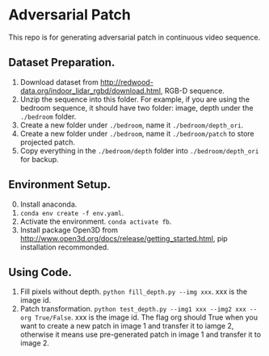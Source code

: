 # Adversarial Patch

This repo is for generating adversarial patch in continuous video sequence. 

## Dataset Preparation.
1. Download dataset from http://redwood-data.org/indoor_lidar_rgbd/download.html, RGB-D sequence.
2. Unzip the sequence into this folder. For example, if you are using the bedroom sequence, it should have two folder: image, depth under the ```./bedroom``` folder.
3. Create a new folder under ```./bedroom```, name it ```./bedroom/depth_ori```.
4. Create a new folder under ```./bedroom```, name it ```./bedroom/patch``` to store projected patch.
4. Copy everything in the ```./bedroom/depth``` folder into ```./bedroom/depth_ori``` for backup.


## Environment Setup.
0. Install anaconda.
1. ```conda env create -f env.yaml```.
2. Activate the environment. ```conda activate fb```.
3. Install package Open3D from http://www.open3d.org/docs/release/getting_started.html, pip installation recommonded.

## Using Code.
1. Fill pixels without depth. ```python fill_depth.py --img xxx```. xxx is the image id.
2. Patch transformation. ```python test_depth.py --img1 xxx --img2 xxx --org True/False```. xxx is the image id. The flag org should True when you want to create a new patch in image 1 and transfer it to iamge 2, otherwise it means use pre-generated patch in image 1 and transfer it to image 2.